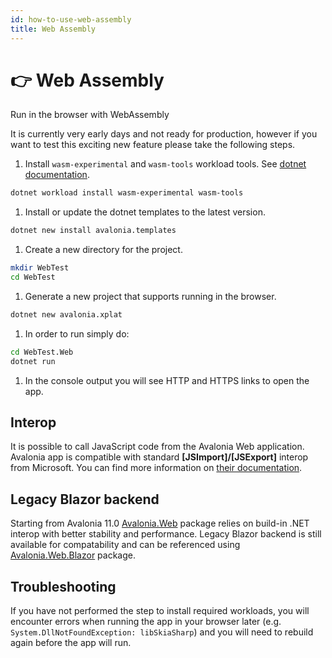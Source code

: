 ```yaml
---
id: how-to-use-web-assembly
title: Web Assembly
---
```



# 👉 Web Assembly

Run in the browser with WebAssembly

It is currently very early days and not ready for production, however if you want to test this exciting new feature please take the following steps.

1. Install `wasm-experimental` and `wasm-tools` workload tools. See [dotnet documentation](https://docs.microsoft.com/en-us/dotnet/core/tools/dotnet-workload-install).

```bash
dotnet workload install wasm-experimental wasm-tools
```

1. Install or update the dotnet templates to the latest version.

```bash
dotnet new install avalonia.templates
```

1. Create a new directory for the project.

```bash
mkdir WebTest
cd WebTest
```

1. Generate a new project that supports running in the browser.

```bash
dotnet new avalonia.xplat
```

1. In order to run simply do:

```bash
cd WebTest.Web
dotnet run
```

1. In the console output you will see HTTP and HTTPS links to open the app.

## Interop

It is possible to call JavaScript code from the Avalonia Web application. Avalonia app is compatible with standard **\[JSImport]/\[JSExport]** interop from Microsoft. You can find more information on [their documentation](https://learn.microsoft.com/en-us/aspnet/core/blazor/javascript-interoperability/import-export-interop?view=aspnetcore-7.0).

## Legacy Blazor backend

Starting from Avalonia 11.0 [Avalonia.Web](https://www.nuget.org/packages/Avalonia.Web/) package relies on build-in .NET interop with better stability and performance. Legacy Blazor backend is still available for compatability and can be referenced using [Avalonia.Web.Blazor](https://www.nuget.org/packages/Avalonia.Web.Blazor/) package.

## Troubleshooting

If you have not performed the step to install required workloads, you will encounter errors when running the app in your browser later (e.g. `System.DllNotFoundException: libSkiaSharp`) and you will need to rebuild again before the app will run.
